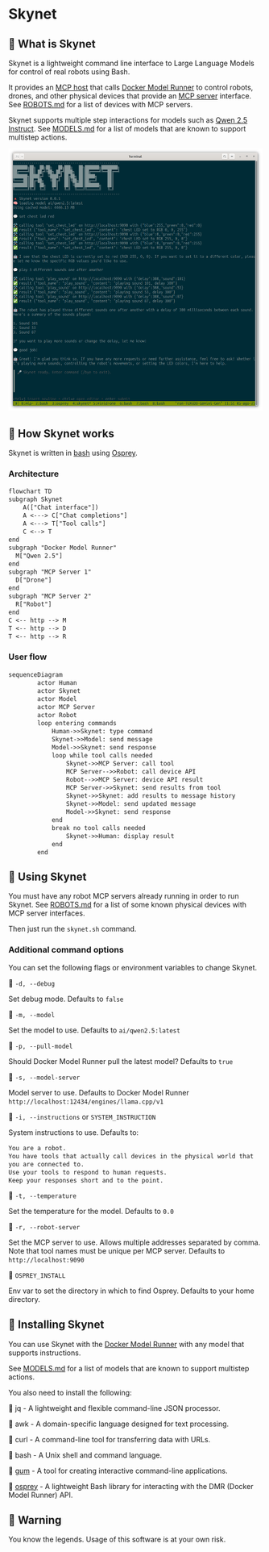# Skynet

## 🔺 What is Skynet

Skynet is a lightweight command line interface to Large Language Models for control of real robots using Bash.

It provides an [MCP host](https://modelcontextprotocol.io/docs/learn/architecture) that calls [Docker Model Runner](https://www.docker.com/products/model-runner/) to control robots, drones, and other physical devices that provide an [MCP server](https://modelcontextprotocol.io/docs/learn/server-concepts) interface.  See [ROBOTS.md](ROBOTS.md) for a list of devices with MCP servers.

Skynet supports multiple step interactions for models such as [Qwen 2.5 Instruct](https://hub.docker.com/r/ai/qwen2.5). See [MODELS.md](MODELS.md) for a list of models that are known to support multistep actions.

![MCP interactive](./images/skynet-example.png)

## 🔺 How Skynet works

Skynet is written in [bash](https://en.wikipedia.org/wiki/Bash_(Unix_shell)) using [Osprey](https://github.com/k33g/osprey).

### Architecture

```mermaid
flowchart TD
subgraph Skynet
    A(["Chat interface"])
    A <---> C["Chat completions"]
    A <---> T["Tool calls"]
    C <--> T
end
subgraph "Docker Model Runner"
  M["Qwen 2.5"]
end
subgraph "MCP Server 1"
  D["Drone"]
end
subgraph "MCP Server 2"
  R["Robot"]
end
C <-- http --> M
T <-- http --> D
T <-- http --> R
```

### User flow

```mermaid
sequenceDiagram
        actor Human
        actor Skynet
        actor Model
        actor MCP Server
        actor Robot
        loop entering commands
            Human->>Skynet: type command
            Skynet->>Model: send message
            Model->>Skynet: send response
            loop while tool calls needed
                Skynet->>MCP Server: call tool
                MCP Server-->>Robot: call device API
                Robot-->>MCP Server: device API result
                MCP Server->>Skynet: send results from tool
                Skynet->>Skynet: add results to message history
                Skynet->>Model: send updated message
                Model->>Skynet: send response
            end
            break no tool calls needed
                Skynet->>Human: display result
            end
        end
```

## 🔺 Using Skynet

You must have any robot MCP servers already running in order to run Skynet. See [ROBOTS.md](ROBOTS.md) for a list of some known physical devices with MCP server interfaces.

Then just run the `skynet.sh` command.

### Additional command options

You can set the following flags or environment variables to change Skynet.

🔺 `-d, --debug`

Set debug mode. Defaults to `false`

🔺 `-m, --model`

Set the model to use. Defaults to `ai/qwen2.5:latest`

🔺 `-p, --pull-model`

Should Docker Model Runner pull the latest model? Defaults to `true`

🔺 `-s, --model-server`

Model server to use. Defaults to Docker Model Runner `http://localhost:12434/engines/llama.cpp/v1`

🔺 `-i, --instructions` or `SYSTEM_INSTRUCTION`

System instructions to use. Defaults to:

```
You are a robot.
You have tools that actually call devices in the physical world that you are connected to.
Use your tools to respond to human requests.
Keep your responses short and to the point.
```

🔺 `-t, --temperature`

Set the temperature for the model. Defaults to `0.0`

🔺 `-r, --robot-server`

Set the MCP server to use. Allows multiple addresses separated by comma. Note that tool names must be unique per MCP server. Defaults to `http://localhost:9090`

🔺 `OSPREY_INSTALL`

Env var to set the directory in which to find Osprey. Defaults to your home directory.

## 🔺 Installing Skynet

You can use Skynet with the [Docker Model Runner](https://www.docker.com/products/model-runner/) with any model that supports instructions.

See [MODELS.md](MODELS.md) for a list of models that are known to support multistep actions.

You also need to install the following:

🔺 jq - A lightweight and flexible command-line JSON processor.

🔺 awk - A domain-specific language designed for text processing.

🔺 curl - A command-line tool for transferring data with URLs.

🔺 bash - A Unix shell and command language.

🔺 [gum](https://github.com/charmbracelet/gum) - A tool for creating interactive command-line applications.

🔺 [osprey](https://github.com/k33g/osprey) - A lightweight Bash library for interacting with the DMR (Docker Model Runner) API.

## 🔺 Warning

You know the legends. Usage of this software is at your own risk.
